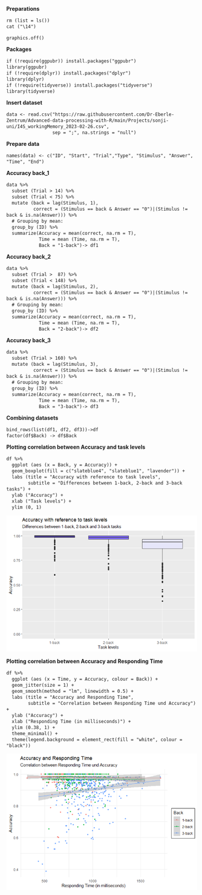 **Preparations**

    rm (list = ls())
    cat ("\14")



    graphics.off()

**Packages**

    if (!require(ggpubr)) install.packages("ggpubr")
    library(ggpubr)
    if (!require(dplyr)) install.packages("dplyr")
    library(dplyr)
    if (!require(tidyverse)) install.packages("tidyverse")
    library(tidyverse)

**Insert dataset**

    data <- read.csv("https://raw.githubusercontent.com/Dr-Eberle-Zentrum/Advanced-data-processing-with-R/main/Projects/sonji-uni/I4S_workingMemory_2023-02-26.csv", 
                     sep = ";", na.strings = "null")

**Prepare data**

    names(data) <- c("ID", "Start", "Trial","Type", "Stimulus", "Answer", "Time", "End")

**Accuracy back\_1**

    data %>% 
      subset (Trial > 14) %>% 
      subset (Trial < 75) %>% 
      mutate (back = lag(Stimulus, 1),
              correct = (Stimulus == back & Answer == "0")|(Stimulus != back & is.na(Answer))) %>% 
      # Grouping by mean:
      group_by (ID) %>% 
      summarize(Accuracy = mean(correct, na.rm = T),
                Time = mean (Time, na.rm = T),
                Back = "1-back")-> df1

**Accuracy back\_2**

    data %>% 
      subset (Trial >  87) %>% 
      subset (Trial < 148) %>% 
      mutate (back = lag(Stimulus, 2),
              correct = (Stimulus == back & Answer == "0")|(Stimulus != back & is.na(Answer))) %>% 
      # Grouping by mean:
      group_by (ID) %>% 
      summarize(Accuracy = mean(correct, na.rm = T),
                Time = mean (Time, na.rm = T),
                Back = "2-back")-> df2

**Accuracy back\_3**

    data %>% 
      subset (Trial > 160) %>% 
      mutate (back = lag(Stimulus, 3),
              correct = (Stimulus == back & Answer == "0")|(Stimulus != back & is.na(Answer))) %>% 
      # Grouping by mean:
      group_by (ID) %>% 
      summarize(Accuracy = mean(correct, na.rm = T),
                Time = mean (Time, na.rm = T),
                Back = "3-back")-> df3

**Combining datasets**

    bind_rows(list(df1, df2, df3))->df
    factor(df$Back) -> df$Back

**Plotting correlation between Accuracy and task levels**

    df %>% 
      ggplot (aes (x = Back, y = Accuracy)) +
      geom_boxplot(fill = c("slateblue4", "slateblue1", "lavender")) +
      labs (title = "Accuracy with reference to task levels",
            subtitle = "Differences between 1-back, 2-back and 3-back tasks") +
      ylab ("Accuracy") +
      xlab ("Task levels") +
      ylim (0, 1)

![](HenningLa7_files/figure-markdown_strict/unnamed-chunk-9-1.png)

**Plotting correlation between Accuracy and Responding Time**

    df %>% 
      ggplot (aes (x = Time, y = Accuracy, colour = Back)) +
      geom_jitter(size = 1) +
      geom_smooth(method = "lm", linewidth = 0.5) +
      labs (title = "Accuracy and Responding Time",
            subtitle = "Correlation between Responding Time und Accuracy") +
      ylab ("Accuracy") +
      xlab ("Responding Time (in milliseconds)") +
      ylim (0.38, 1) +
      theme_minimal() +
      theme(legend.background = element_rect(fill = "white", colour = "black"))

![](HenningLa7_files/figure-markdown_strict/unnamed-chunk-10-1.png)
